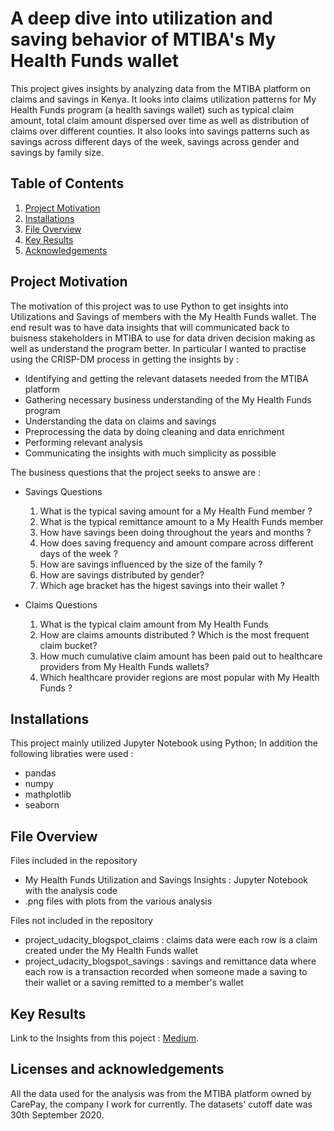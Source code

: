 # A deep dive  into utilization and saving behavior of MTIBA's My Health Funds wallet
This project gives insights by analyzing data from the MTIBA platform on claims and savings in Kenya. It looks into claims utilization patterns for My Health Funds program (a health savings wallet) such as typical claim amount, total claim amount dispersed over time as well as distribution of claims over different counties. It also looks into savings patterns such as savings across different days of the week, savings across gender  and savings by family size.

## Table of Contents
1. [Project Motivation](#motivation)
2. [Installations](#installations)
3. [File Overview](#overview)
4. [Key Results](#results)
5. [Acknowledgements](#acknowledgements)

## <a id="motivation"/> Project Motivation
The motivation of this project was to use Python to get insights into Utilizations and Savings  of members with the My Health Funds wallet. The end result was to have data insights that will communicated back to buisness stakeholders in MTIBA to use for data driven decision making  as well as understand the program better. In particular I wanted to practise using the CRISP-DM process in getting the insights by :
- Identifying and getting the relevant datasets needed from the MTIBA platform
- Gathering necessary business understanding of the My Health Funds program
- Understanding the data on claims and savings
- Preprocessing the data by doing cleaning and data enrichment
- Performing relevant analysis
- Communicating the insights with much simplicity as possible

The business questions that the project seeks to answe are :
- Savings Questions
    1. What is the typical saving amount for a My Health Fund member ?
    2. What is the typical remittance amount to a My Health Funds member
    3. How have savings been doing throughout the years and months ?
    4. How does saving frequency and amount compare across different days of the week ?
    5. How are savings influenced by the size of the family ?
    6. How are savings distributed by gender?
    7. Which age bracket has the higest savings into their wallet ?

- Claims Questions
    1. What is the typical claim amount from My Health Funds
    2. How are claims amounts distributed ? Which is the most frequent claim bucket?
    3. How much cumulative claim amount has been paid out to healthcare providers from My Health Funds wallets?
    4. Which healthcare provider regions are most popular with My Health Funds ?

## <a id="installations"/> Installations
This project mainly utilized Jupyter Notebook using Python; In addition the  following libraties were used :
- pandas
- numpy
- mathplotlib
- seaborn

##  <a id="overview"/> File Overview
Files included in the repository
- My Health Funds Utilization and Savings Insights : Jupyter Notebook with the analysis code
- .png files with plots from the various analysis

Files not included in the repository
- project_udacity_blogspot_claims : claims data were each row is a claim created under the My Health Funds wallet
- project_udacity_blogspot_savings : savings and remittance data where each row is a transaction recorded when someone made a saving to their wallet or a saving remitted to a member's wallet


## <a id="results"/> Key Results
Link to the Insights from this poject : [Medium](https://medium.com/carepay-stories/saving-for-healthcare-a-deep-dive-into-m-tibas-savings-wallet-e0699dee7feb).

## <a id="acknowledgements"/> Licenses and acknowledgements
All the data used for the analysis was from the MTIBA platform owned by CarePay, the company I work for currently. The datasets' cutoff date was 30th September 2020.
